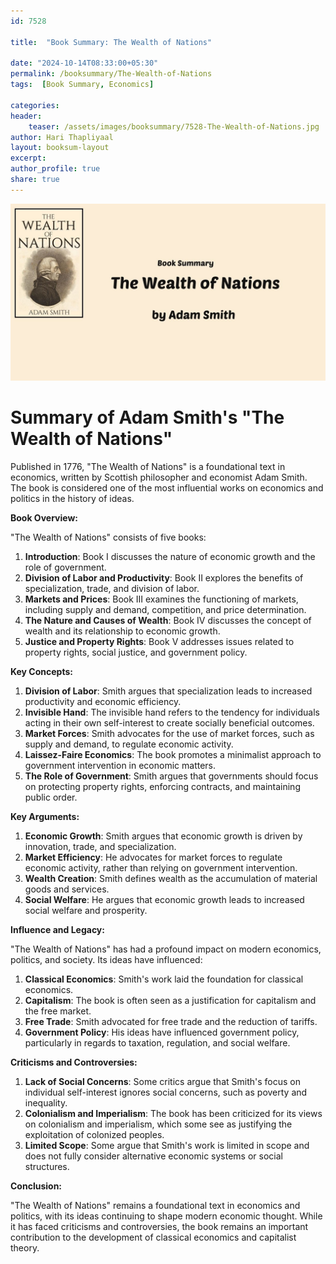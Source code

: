 ```yaml
---    
id: 7528    
  
title:  "Book Summary: The Wealth of Nations"       

date: "2024-10-14T08:33:00+05:30"    
permalink: /booksummary/The-Wealth-of-Nations     
tags:  [Book Summary, Economics]     
    
categories:    
header:    
    teaser: /assets/images/booksummary/7528-The-Wealth-of-Nations.jpg    
author: Hari Thapliyaal    
layout: booksum-layout    
excerpt:    
author_profile: true    
share: true    
---    
```

    
![Book Summary: The-Wealth-of-Nations](/assets/images/booksummary/7528-The-Wealth-of-Nations.jpg) 

# Summary of Adam Smith's "The Wealth of Nations"

Published in 1776, "The Wealth of Nations" is a foundational text in economics, written by Scottish philosopher and economist Adam Smith. The book is considered one of the most influential works on economics and politics in the history of ideas.

**Book Overview:**

"The Wealth of Nations" consists of five books:

1. **Introduction**: Book I discusses the nature of economic growth and the role of government.
2. **Division of Labor and Productivity**: Book II explores the benefits of specialization, trade, and division of labor.
3. **Markets and Prices**: Book III examines the functioning of markets, including supply and demand, competition, and price determination.
4. **The Nature and Causes of Wealth**: Book IV discusses the concept of wealth and its relationship to economic growth.
5. **Justice and Property Rights**: Book V addresses issues related to property rights, social justice, and government policy.

**Key Concepts:**

1. **Division of Labor**: Smith argues that specialization leads to increased productivity and economic efficiency.
2. **Invisible Hand**: The invisible hand refers to the tendency for individuals acting in their own self-interest to create socially beneficial outcomes.
3. **Market Forces**: Smith advocates for the use of market forces, such as supply and demand, to regulate economic activity.
4. **Laissez-Faire Economics**: The book promotes a minimalist approach to government intervention in economic matters.
5. **The Role of Government**: Smith argues that governments should focus on protecting property rights, enforcing contracts, and maintaining public order.

**Key Arguments:**

1. **Economic Growth**: Smith argues that economic growth is driven by innovation, trade, and specialization.
2. **Market Efficiency**: He advocates for market forces to regulate economic activity, rather than relying on government intervention.
3. **Wealth Creation**: Smith defines wealth as the accumulation of material goods and services.
4. **Social Welfare**: He argues that economic growth leads to increased social welfare and prosperity.

**Influence and Legacy:**

"The Wealth of Nations" has had a profound impact on modern economics, politics, and society. Its ideas have influenced:

1. **Classical Economics**: Smith's work laid the foundation for classical economics.
2. **Capitalism**: The book is often seen as a justification for capitalism and the free market.
3. **Free Trade**: Smith advocated for free trade and the reduction of tariffs.
4. **Government Policy**: His ideas have influenced government policy, particularly in regards to taxation, regulation, and social welfare.

**Criticisms and Controversies:**

1. **Lack of Social Concerns**: Some critics argue that Smith's focus on individual self-interest ignores social concerns, such as poverty and inequality.
2. **Colonialism and Imperialism**: The book has been criticized for its views on colonialism and imperialism, which some see as justifying the exploitation of colonized peoples.
3. **Limited Scope**: Some argue that Smith's work is limited in scope and does not fully consider alternative economic systems or social structures.

**Conclusion:**

"The Wealth of Nations" remains a foundational text in economics and politics, with its ideas continuing to shape modern economic thought. While it has faced criticisms and controversies, the book remains an important contribution to the development of classical economics and capitalist theory.
